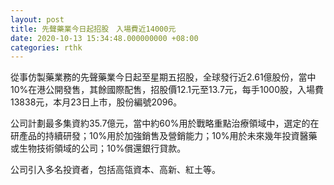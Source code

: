 ```yaml
---
layout: post
title: 先聲藥業今日起招股　入場費近14000元
date: 2020-10-13 15:34:48.000000000 +08:00
categories: rthk
---
```


從事仿製藥業務的先聲藥業今日起至星期五招股，全球發行近2.61億股份，當中10%在港公開發售，其餘國際配售，招股價12.1元至13.7元，每手1000股，入場費13838元，本月23日上市，股份編號2096。

公司計劃最多集資約35.7億元，當中約60%用於戰略重點治療領域中，選定的在研產品的持續研發；10%用於加強銷售及營銷能力；10%用於未來幾年投資醫藥或生物技術領域的公司；10%償還銀行貸款。

公司引入多名投資者，包括高瓴資本、高新、紅土等。
